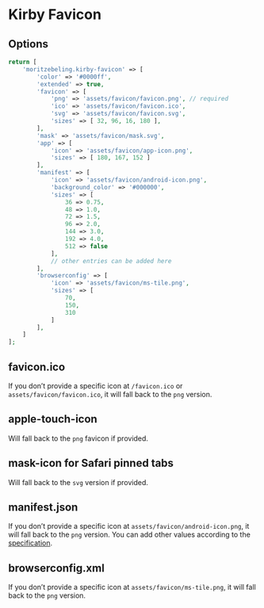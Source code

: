 # Kirby Favicon

## Options

```php
return [
    'moritzebeling.kirby-favicon' => [
        'color' => '#0000ff',
        'extended' => true,
        'favicon' => [
            'png' => 'assets/favicon/favicon.png', // required
            'ico' => 'assets/favicon/favicon.ico',
            'svg' => 'assets/favicon/favicon.svg',
            'sizes' => [ 32, 96, 16, 180 ],
        ],
        'mask' => 'assets/favicon/mask.svg',
        'app' => [
            'icon' => 'assets/favicon/app-icon.png',
            'sizes' => [ 180, 167, 152 ]
        ],
        'manifest' => [
            'icon' => 'assets/favicon/android-icon.png',
            'background_color' => '#000000',
            'sizes' => [
                36 => 0.75,
                48 => 1.0,
                72 => 1.5,
                96 => 2.0,
                144 => 3.0,
                192 => 4.0,
                512 => false
            ],
            // other entries can be added here
        ],
        'browserconfig' => [
            'icon' => 'assets/favicon/ms-tile.png',
            'sizes' => [
                70,
                150,
                310
            ]
        ],
    ]
];
```

## favicon.ico

If you don’t provide a specific icon at `/favicon.ico` or `assets/favicon/favicon.ico`, it will fall back to the `png` version.

## apple-touch-icon

Will fall back to the `png` favicon if provided.

## mask-icon for Safari pinned tabs

Will fall back to the `svg` version if provided.

## manifest.json

If you don’t provide a specific icon at `assets/favicon/android-icon.png`, it will fall back to the `png` version. You can add other values according to the [specification](https://developer.mozilla.org/en-US/docs/Mozilla/Add-ons/WebExtensions/manifest.json).

## browserconfig.xml

If you don’t provide a specific icon at `assets/favicon/ms-tile.png`, it will fall back to the `png` version.